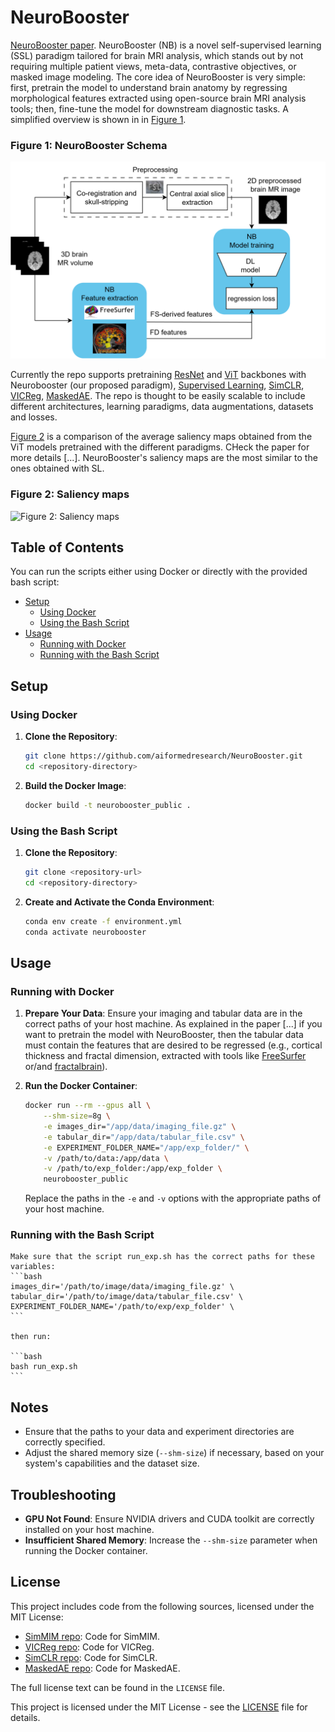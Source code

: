 # NeuroBooster

[NeuroBooster paper](...). NeuroBooster (NB) is a novel self-supervised learning (SSL) paradigm tailored for brain MRI analysis, which stands out by not requiring multiple patient views, meta-data, contrastive objectives, or masked image modeling. The core idea of NeuroBooster is very simple: first, pretrain the model to understand brain anatomy by regressing morphological features extracted using open-source brain MRI analysis tools; then, fine-tune the model for downstream diagnostic tasks. A simplified overview is shown in in [Figure 1](readme_images/NeuroBooster.png).

### Figure 1: NeuroBooster Schema
![Figure 1: General NeuroBooster Schema](readme_images/NeuroBooster_neuroimaging.png)

Currently the repo supports pretraining [ResNet](https://arxiv.org/abs/1512.03385) and [ViT](https://arxiv.org/abs/2010.11929) backbones with Neurobooster (our proposed paradigm),  [Supervised Learning](https://arxiv.org/abs/1512.03385), [SimCLR](https://arxiv.org/abs/2002.05709), [VICReg](https://arxiv.org/abs/2105.04906), [MaskedAE](https://arxiv.org/abs/2111.06377). The repo is thought to be easily scalable to include different architectures, learning paradigms, data augmentations, datasets and losses. 

[Figure 2](readme_images/NeuroBooster_neuroimaging.png) is a comparison of the average saliency maps obtained from the ViT models pretrained with the different paradigms. CHeck the paper for more details [...]. NeuroBooster's saliency maps are the most similar to the ones obtained with SL.

### Figure 2: Saliency maps
![Figure 2: Saliency maps](readme_images/saliency_comparison_with_similarity.png)

## Table of Contents
You can run the scripts either using Docker or directly with the provided bash script:

- [Setup](#setup)
  - [Using Docker](#using-docker)
  - [Using the Bash Script](#using-the-bash-script)
- [Usage](#usage)
  - [Running with Docker](#running-with-docker)
  - [Running with the Bash Script](#running-with-the-bash-script)

## Setup

### Using Docker

1. **Clone the Repository**:
    ```bash
    git clone https://github.com/aiformedresearch/NeuroBooster.git
    cd <repository-directory>
    ```

2. **Build the Docker Image**:
    ```bash
    docker build -t neurobooster_public .
    ```

### Using the Bash Script

1. **Clone the Repository**:
    ```bash
    git clone <repository-url>
    cd <repository-directory>
    ```

2. **Create and Activate the Conda Environment**:
    ```bash
    conda env create -f environment.yml
    conda activate neurobooster
    ```

## Usage

### Running with Docker

1. **Prepare Your Data**:
    Ensure your imaging and tabular data are in the correct paths of your host machine. As explained in the paper [...] if you want to pretrain the model with NeuroBooster, then the tabular data must contain the features that are desired to be regressed (e.g., cortical thickness and fractal dimension, extracted with tools like [FreeSurfer](https://surfer.nmr.mgh.harvard.edu/) or/and [fractalbrain](https://github.com/chiaramarzi/fractalbrain-toolkit)). 

2. **Run the Docker Container**:
    ```bash
    docker run --rm --gpus all \
        --shm-size=8g \
        -e images_dir="/app/data/imaging_file.gz" \
        -e tabular_dir="/app/data/tabular_file.csv" \
        -e EXPERIMENT_FOLDER_NAME="/app/exp_folder/" \
        -v /path/to/data:/app/data \
        -v /path/to/exp_folder:/app/exp_folder \
        neurobooster_public
    ```

    Replace the paths in the `-e` and `-v` options with the appropriate paths of your host machine.

### Running with the Bash Script
    Make sure that the script run_exp.sh has the correct paths for these variables:
    ```bash
    images_dir='/path/to/image/data/imaging_file.gz' \
    tabular_dir='/path/to/image/data/tabular_file.csv' \
    EXPERIMENT_FOLDER_NAME='/path/to/exp/exp_folder' \
    ```

    then run:

    ```bash
    bash run_exp.sh
    ```
## Notes

- Ensure that the paths to your data and experiment directories are correctly specified.
- Adjust the shared memory size (`--shm-size`) if necessary, based on your system's capabilities and the dataset size.

## Troubleshooting

- **GPU Not Found**: Ensure NVIDIA drivers and CUDA toolkit are correctly installed on your host machine.
- **Insufficient Shared Memory**: Increase the `--shm-size` parameter when running the Docker container.

## License

This project includes code from the following sources, licensed under the MIT License:

- [SimMIM repo](https://github.com/microsoft/SimMIM): Code for SimMIM.
- [VICReg repo](https://github.com/facebookresearch/vicreg): Code for 
VICReg.
- [SimCLR repo](https://github.com/google-research/simclr): Code for SimCLR.
- [MaskedAE repo](https://github.com/facebookresearch/mae): Code for 
MaskedAE.

The full license text can be found in the `LICENSE` file.

This project is licensed under the MIT License - see the [LICENSE](LICENSE) file for details.


